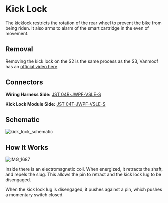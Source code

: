# Kick Lock

The kicklock restricts the rotation of the rear wheel to prevent the bike from being riden. It also arms to alarm of the smart cartridge in the even of movement.

## Removal

Removing the kick lock on the S2 is the same process as the S3, Vanmoof has an [official video here](https://support.vanmoof.com/en/support/solutions/articles/44002092994-how-to-replace-the-kick-lock-on-the-vanmoof-s3-x3-or-vanmoof-s2-x2).

## Connectors 

**Wiring Harness Side:** [JST 04R-JWPF-VSLE-S](https://octopart.com/04r-jwpf-vsle-s-jst-279205#Images)

**Kick Lock Module Side:** [JST 04T-JWPF-VSLE-S](https://octopart.com/04t-jwpf-vsle-s-jst-279173)

## Schematic
![kick_lock_schematic](https://user-images.githubusercontent.com/3649828/209016650-f59de2c8-ccd0-445d-bc6f-4f4d33cef943.png)

## How It Works

![IMG_1687](https://user-images.githubusercontent.com/3649828/209014119-8c4dd678-2e68-4152-b32d-fa02dca8a25c.jpg)

Inside there is an electromagnetic coil. When energized, it retracts the shaft, and repels the slug. This allows the pin to retract and the kick lock lug to be disengaged.

When the kick lock lug is disengaged, it pushes against a pin, which pushes a momentary switch closed.

